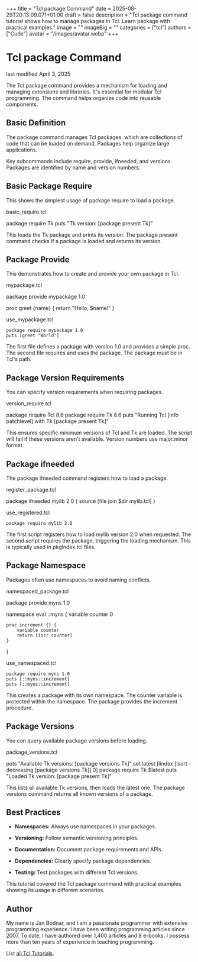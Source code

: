 +++
title = "Tcl package Command"
date = 2025-08-29T20:13:09.071+01:00
draft = false
description = "Tcl package command tutorial shows how to manage packages in Tcl. Learn package with practical examples."
image = ""
imageBig = ""
categories = ["tcl"]
authors = ["Cude"]
avatar = "/images/avatar.webp"
+++

# Tcl package Command

last modified April 3, 2025

The Tcl package command provides a mechanism for loading and
managing extensions and libraries. It's essential for modular Tcl programming.
The command helps organize code into reusable components.

## Basic Definition

The package command manages Tcl packages, which are collections of
code that can be loaded on demand. Packages help organize large applications.

Key subcommands include require, provide, ifneeded,
and versions. Packages are identified by name and version numbers.

## Basic Package Require

This shows the simplest usage of package require to load a package.

basic_require.tcl
  

package require Tk
puts "Tk version: [package present Tk]"

This loads the Tk package and prints its version. The package present
command checks if a package is loaded and returns its version.

## Package Provide

This demonstrates how to create and provide your own package in Tcl.

mypackage.tcl
  

package provide mypackage 1.0

proc greet {name} {
    return "Hello, $name!"
}

use_mypackage.tcl
  

```
package require mypackage 1.0
puts [greet "World"]

```

The first file defines a package with version 1.0 and provides a simple proc.
The second file requires and uses the package. The package must be in Tcl's path.

## Package Version Requirements

You can specify version requirements when requiring packages.

version_require.tcl
  

package require Tcl 8.6
package require Tk 8.6
puts "Running Tcl [info patchlevel] with Tk [package present Tk]"

This ensures specific minimum versions of Tcl and Tk are loaded. The script
will fail if these versions aren't available. Version numbers use major.minor format.

## Package ifneeded

The package ifneeded command registers how to load a package.

register_package.tcl
  

package ifneeded mylib 2.0 {
    source [file join $dir mylib.tcl]
}

use_registered.tcl
  

```
package require mylib 2.0

```

The first script registers how to load mylib version 2.0 when requested.
The second script requires the package, triggering the loading mechanism.
This is typically used in pkgIndex.tcl files.

## Package Namespace

Packages often use namespaces to avoid naming conflicts.

namespaced_package.tcl
  

package provide myns 1.0

namespace eval ::myns {
    variable counter 0
    
    proc increment {} {
        variable counter
        return [incr counter]
    }
}

use_namespaced.tcl
  

```
package require myns 1.0
puts [::myns::increment]
puts [::myns::increment]

```

This creates a package with its own namespace. The counter variable is
protected within the namespace. The package provides the increment procedure.

## Package Versions

You can query available package versions before loading.

package_versions.tcl
  

puts "Available Tk versions: [package versions Tk]"
set latest [lindex [lsort -decreasing [package versions Tk]] 0]
package require Tk $latest
puts "Loaded Tk version: [package present Tk]"

This lists all available Tk versions, then loads the latest one. The
package versions command returns all known versions of a package.

## Best Practices

- **Namespaces:** Always use namespaces in your packages.

- **Versioning:** Follow semantic versioning principles.

- **Documentation:** Document package requirements and APIs.

- **Dependencies:** Clearly specify package dependencies.

- **Testing:** Test packages with different Tcl versions.

 

This tutorial covered the Tcl package command with practical
examples showing its usage in different scenarios.

## Author

My name is Jan Bodnar, and I am a passionate programmer with extensive
programming experience. I have been writing programming articles since 2007.
To date, I have authored over 1,400 articles and 8 e-books. I possess more
than ten years of experience in teaching programming.

List [all Tcl Tutorials](/tcl/).